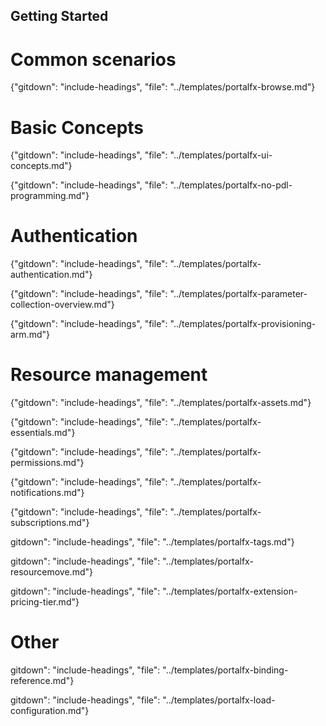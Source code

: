 
##  Getting Started

<!-- TODO:  Remove links to documents that are located in the master index or are otherwise known.  
In the meantime, some gitdown includes are commented out for npm run docs.
-->


# Common scenarios

  {"gitdown": "include-headings", "file": "../templates/portalfx-browse.md"}

  
# Basic Concepts  

  {"gitdown": "include-headings", "file": "../templates/portalfx-ui-concepts.md"}

  {"gitdown": "include-headings", "file": "../templates/portalfx-no-pdl-programming.md"}

# Authentication

  {"gitdown": "include-headings", "file": "../templates/portalfx-authentication.md"}

{"gitdown": "include-headings", "file": "../templates/portalfx-parameter-collection-overview.md"}

{"gitdown": "include-headings", "file": "../templates/portalfx-provisioning-arm.md"}

# Resource management

{"gitdown": "include-headings", "file": "../templates/portalfx-assets.md"}

{"gitdown": "include-headings", "file": "../templates/portalfx-essentials.md"}

{"gitdown": "include-headings", "file": "../templates/portalfx-permissions.md"}

{"gitdown": "include-headings", "file": "../templates/portalfx-notifications.md"}

{"gitdown": "include-headings", "file": "../templates/portalfx-subscriptions.md"}

  gitdown": "include-headings", "file": "../templates/portalfx-tags.md"}

  gitdown": "include-headings", "file": "../templates/portalfx-resourcemove.md"}

  gitdown": "include-headings", "file": "../templates/portalfx-extension-pricing-tier.md"}

# Other

<!--TODO: Determine which of these is stopping the GitHub include process -->

  gitdown": "include-headings", "file": "../templates/portalfx-binding-reference.md"}

  gitdown": "include-headings", "file": "../templates/portalfx-load-configuration.md"}

